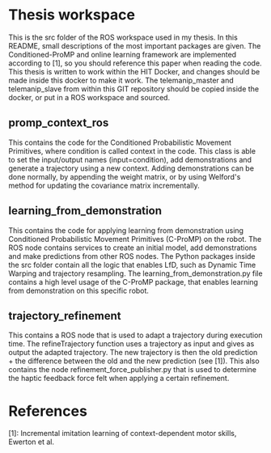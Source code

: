 # Thesis workspace
This is the src folder of the ROS workspace used in my thesis. In this README, small descriptions of the most important packages are given. The Conditioned-ProMP and online learning framework are implemented according to [1], so you should reference this paper when reading the code. This thesis is written to work within the HIT Docker, and changes should be made inside this docker to make it work. The telemanip_master and telemanip_slave from within this GIT repository should be copied inside the docker, or put in a ROS workspace and sourced. 

## promp_context_ros
This contains the code for the Conditioned Probabilistic Movement Primitives, where condition is called context in the code. This class is able to set the input/output names (input=condition), add demonstrations and generate a trajectory using a new context. Adding demonstrations can be done normally, by appending the weight matrix, or by using Welford's method for updating the covariance matrix incrementally.

## learning_from_demonstration
This contains the code for applying learning from demonstration using Conditioned Probabilistic Movement Primitives (C-ProMP) on the robot. The ROS node contains services to create an initial model, add demonstrations and make predictions from other ROS nodes. The Python packages inside the src folder contain all the logic that enables LfD, such as Dynamic Time Warping and trajectory resampling. The learning_from_demonstration.py file contains a high level usage of the C-ProMP package, that enables learning from demonstration on this specific robot. 

## trajectory_refinement
This contains a ROS node that is used to adapt a trajectory during execution time. The refineTrajectory function uses a trajectory as input and gives as output the adapted trajectory. The new trajectory is then the old prediction + the difference between the old and the new prediction (see [1]).
This also contains the node refinement_force_publisher.py that is used to determine the haptic feedback force felt when applying a certain refinement. 

# References
[1]: Incremental imitation learning of context-dependent motor skills, Ewerton et al.
